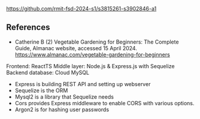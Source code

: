 https://github.com/rmit-fsd-2024-s1/s3815261-s3902846-a1

## References

- Catherine B (2) Vegetable Gardening for Beginners: The Complete Guide, Almanac website, accessed 15 April 2024. https://www.almanac.com/vegetable-gardening-for-beginners


Frontend: ReactTS
Middle layer: Node.js & Express.js with Sequelize
Backend database: Cloud MySQL


- Express is building REST API and setting up webserver
- Sequelize is the ORM
- Mysql2 is a library that Sequelize needs
- Cors provides Express middleware to enable CORS with various options.
- Argon2 is for hashing user passwords